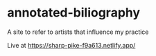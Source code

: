# annotated-biliography
A site to refer to artists that influence my practice

Live at https://sharp-pike-f9a613.netlify.app/
